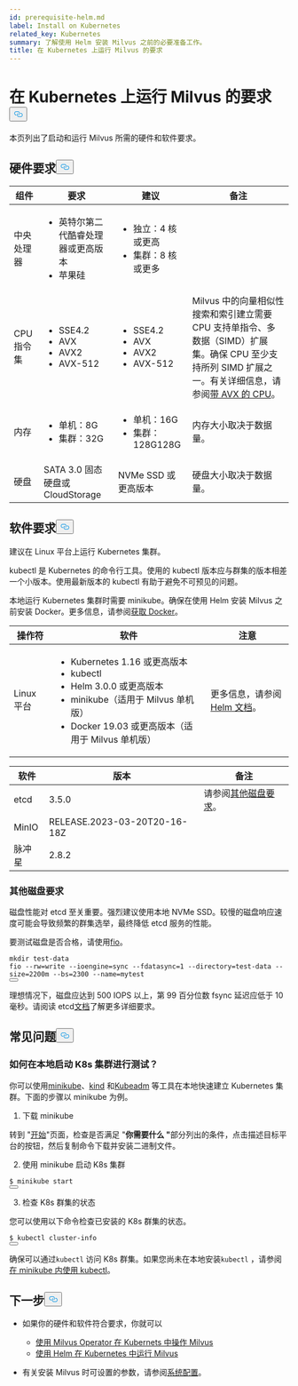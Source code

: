 ```yaml
---
id: prerequisite-helm.md
label: Install on Kubernetes
related_key: Kubernetes
summary: 了解使用 Helm 安装 Milvus 之前的必要准备工作。
title: 在 Kubernetes 上运行 Milvus 的要求
---
```

<h1 id="Requirements-for-running-Milvus-on-Kubernetes" class="common-anchor-header">在 Kubernetes 上运行 Milvus 的要求<button data-href="#Requirements-for-running-Milvus-on-Kubernetes" class="anchor-icon" translate="no">
      <svg translate="no"
        aria-hidden="true"
        focusable="false"
        height="20"
        version="1.1"
        viewBox="0 0 16 16"
        width="16"
      >
        <path
          fill="#0092E4"
          fill-rule="evenodd"
          d="M4 9h1v1H4c-1.5 0-3-1.69-3-3.5S2.55 3 4 3h4c1.45 0 3 1.69 3 3.5 0 1.41-.91 2.72-2 3.25V8.59c.58-.45 1-1.27 1-2.09C10 5.22 8.98 4 8 4H4c-.98 0-2 1.22-2 2.5S3 9 4 9zm9-3h-1v1h1c1 0 2 1.22 2 2.5S13.98 12 13 12H9c-.98 0-2-1.22-2-2.5 0-.83.42-1.64 1-2.09V6.25c-1.09.53-2 1.84-2 3.25C6 11.31 7.55 13 9 13h4c1.45 0 3-1.69 3-3.5S14.5 6 13 6z"
        ></path>
      </svg>
    </button></h1><p>本页列出了启动和运行 Milvus 所需的硬件和软件要求。</p>
<h2 id="Hardware-requirements" class="common-anchor-header">硬件要求<button data-href="#Hardware-requirements" class="anchor-icon" translate="no">
      <svg translate="no"
        aria-hidden="true"
        focusable="false"
        height="20"
        version="1.1"
        viewBox="0 0 16 16"
        width="16"
      >
        <path
          fill="#0092E4"
          fill-rule="evenodd"
          d="M4 9h1v1H4c-1.5 0-3-1.69-3-3.5S2.55 3 4 3h4c1.45 0 3 1.69 3 3.5 0 1.41-.91 2.72-2 3.25V8.59c.58-.45 1-1.27 1-2.09C10 5.22 8.98 4 8 4H4c-.98 0-2 1.22-2 2.5S3 9 4 9zm9-3h-1v1h1c1 0 2 1.22 2 2.5S13.98 12 13 12H9c-.98 0-2-1.22-2-2.5 0-.83.42-1.64 1-2.09V6.25c-1.09.53-2 1.84-2 3.25C6 11.31 7.55 13 9 13h4c1.45 0 3-1.69 3-3.5S14.5 6 13 6z"
        ></path>
      </svg>
    </button></h2><table>
<thead>
<tr><th>组件</th><th>要求</th><th>建议</th><th>备注</th></tr>
</thead>
<tbody>
<tr><td>中央处理器</td><td><ul><li>英特尔第二代酷睿处理器或更高版本</li><li>苹果硅</li></ul></td><td><ul><li>独立：4 核或更高</li><li>集群：8 核或更多</li></ul></td><td></td></tr>
<tr><td>CPU 指令集</td><td><ul><li>SSE4.2</li><li>AVX</li><li>AVX2</li><li>AVX-512</li></ul></td><td><ul><li>SSE4.2</li><li>AVX</li><li>AVX2</li><li>AVX-512</li></ul></td><td>Milvus 中的向量相似性搜索和索引建立需要 CPU 支持单指令、多数据（SIMD）扩展集。确保 CPU 至少支持所列 SIMD 扩展之一。有关详细信息，请参阅<a href="https://en.wikipedia.org/wiki/Advanced_Vector_Extensions#CPUs_with_AVX">带 AVX 的 CPU</a>。</td></tr>
<tr><td>内存</td><td><ul><li>单机：8G</li><li>集群：32G</li></ul></td><td><ul><li>单机：16G</li><li>集群： 128G128G</li></ul></td><td>内存大小取决于数据量。</td></tr>
<tr><td>硬盘</td><td>SATA 3.0 固态硬盘或 CloudStorage</td><td>NVMe SSD 或更高版本</td><td>硬盘大小取决于数据量。</td></tr>
</tbody>
</table>
<h2 id="Software-requirements" class="common-anchor-header">软件要求<button data-href="#Software-requirements" class="anchor-icon" translate="no">
      <svg translate="no"
        aria-hidden="true"
        focusable="false"
        height="20"
        version="1.1"
        viewBox="0 0 16 16"
        width="16"
      >
        <path
          fill="#0092E4"
          fill-rule="evenodd"
          d="M4 9h1v1H4c-1.5 0-3-1.69-3-3.5S2.55 3 4 3h4c1.45 0 3 1.69 3 3.5 0 1.41-.91 2.72-2 3.25V8.59c.58-.45 1-1.27 1-2.09C10 5.22 8.98 4 8 4H4c-.98 0-2 1.22-2 2.5S3 9 4 9zm9-3h-1v1h1c1 0 2 1.22 2 2.5S13.98 12 13 12H9c-.98 0-2-1.22-2-2.5 0-.83.42-1.64 1-2.09V6.25c-1.09.53-2 1.84-2 3.25C6 11.31 7.55 13 9 13h4c1.45 0 3-1.69 3-3.5S14.5 6 13 6z"
        ></path>
      </svg>
    </button></h2><p>建议在 Linux 平台上运行 Kubernetes 集群。</p>
<p>kubectl 是 Kubernetes 的命令行工具。使用的 kubectl 版本应与群集的版本相差一个小版本。使用最新版本的 kubectl 有助于避免不可预见的问题。</p>
<p>本地运行 Kubernetes 集群时需要 minikube。确保在使用 Helm 安装 Milvus 之前安装 Docker。更多信息，请参阅<a href="https://docs.docker.com/get-docker">获取 Docker</a>。</p>
<table>
<thead>
<tr><th>操作符</th><th>软件</th><th>注意</th></tr>
</thead>
<tbody>
<tr><td>Linux 平台</td><td><ul><li>Kubernetes 1.16 或更高版本</li><li>kubectl</li><li>Helm 3.0.0 或更高版本</li><li>minikube（适用于 Milvus 单机版）</li><li>Docker 19.03 或更高版本（适用于 Milvus 单机版）</li></ul></td><td>更多信息，请参阅<a href="https://helm.sh/docs/">Helm 文档</a>。</td></tr>
</tbody>
</table>
<table>
<thead>
<tr><th>软件</th><th>版本</th><th>备注</th></tr>
</thead>
<tbody>
<tr><td>etcd</td><td>3.5.0</td><td>请参阅<a href="#Additional-disk-requirements">其他磁盘要求</a>。</td></tr>
<tr><td>MinIO</td><td>RELEASE.2023-03-20T20-16-18Z</td><td></td></tr>
<tr><td>脉冲星</td><td>2.8.2</td><td></td></tr>
</tbody>
</table>
<h3 id="Additional-disk-requirements" class="common-anchor-header">其他磁盘要求</h3><p>磁盘性能对 etcd 至关重要。强烈建议使用本地 NVMe SSD。较慢的磁盘响应速度可能会导致频繁的群集选举，最终降低 etcd 服务的性能。</p>
<p>要测试磁盘是否合格，请使用<a href="https://github.com/axboe/fio">fio</a>。</p>
<pre><code translate="no" class="language-bash"><span class="hljs-built_in">mkdir</span> test-data
fio --rw=write --ioengine=<span class="hljs-built_in">sync</span> --fdatasync=1 --directory=test-data --size=2200m --bs=2300 --name=mytest
<button class="copy-code-btn"></button></code></pre>
<p>理想情况下，磁盘应达到 500 IOPS 以上，第 99 百分位数 fsync 延迟应低于 10 毫秒。请阅读 etcd<a href="https://etcd.io/docs/v3.5/op-guide/hardware/#disks">文档</a>了解更多详细要求。</p>
<h2 id="FAQs" class="common-anchor-header">常见问题<button data-href="#FAQs" class="anchor-icon" translate="no">
      <svg translate="no"
        aria-hidden="true"
        focusable="false"
        height="20"
        version="1.1"
        viewBox="0 0 16 16"
        width="16"
      >
        <path
          fill="#0092E4"
          fill-rule="evenodd"
          d="M4 9h1v1H4c-1.5 0-3-1.69-3-3.5S2.55 3 4 3h4c1.45 0 3 1.69 3 3.5 0 1.41-.91 2.72-2 3.25V8.59c.58-.45 1-1.27 1-2.09C10 5.22 8.98 4 8 4H4c-.98 0-2 1.22-2 2.5S3 9 4 9zm9-3h-1v1h1c1 0 2 1.22 2 2.5S13.98 12 13 12H9c-.98 0-2-1.22-2-2.5 0-.83.42-1.64 1-2.09V6.25c-1.09.53-2 1.84-2 3.25C6 11.31 7.55 13 9 13h4c1.45 0 3-1.69 3-3.5S14.5 6 13 6z"
        ></path>
      </svg>
    </button></h2><h3 id="How-can-I-start-a-K8s-cluster-locally-for-test-purposes" class="common-anchor-header">如何在本地启动 K8s 集群进行测试？</h3><p>你可以使用<a href="https://minikube.sigs.k8s.io/docs/">minikube</a>、<a href="https://kind.sigs.k8s.io/">kind</a> 和<a href="https://kubernetes.io/docs/reference/setup-tools/kubeadm/">Kubeadm</a> 等工具在本地快速建立 Kubernetes 集群。下面的步骤以 minikube 为例。</p>
<ol>
<li>下载 minikube</li>
</ol>
<p>转到 "<a href="https://minikube.sigs.k8s.io/docs/start/">开始</a>"页面，检查是否满足 "<strong>你需要什么 "</strong>部分列出的条件，点击描述目标平台的按钮，然后复制命令下载并安装二进制文件。</p>
<ol start="2">
<li>使用 minikube 启动 K8s 集群</li>
</ol>
<pre><code translate="no" class="language-shell"><span class="hljs-meta prompt_">$ </span><span class="language-bash">minikube start</span>
<button class="copy-code-btn"></button></code></pre>
<ol start="3">
<li>检查 K8s 群集的状态</li>
</ol>
<p>您可以使用以下命令检查已安装的 K8s 群集的状态。</p>
<pre><code translate="no" class="language-shell"><span class="hljs-meta prompt_">$ </span><span class="language-bash">kubectl cluster-info</span>
<button class="copy-code-btn"></button></code></pre>
<div class="alert note">
<p>确保可以通过<code translate="no">kubectl</code> 访问 K8s 群集。如果您尚未在本地安装<code translate="no">kubectl</code> ，请参阅<a href="https://minikube.sigs.k8s.io/docs/handbook/kubectl/">在 minikube 内使用 kubectl</a>。</p>
</div>
<h2 id="Whats-next" class="common-anchor-header">下一步<button data-href="#Whats-next" class="anchor-icon" translate="no">
      <svg translate="no"
        aria-hidden="true"
        focusable="false"
        height="20"
        version="1.1"
        viewBox="0 0 16 16"
        width="16"
      >
        <path
          fill="#0092E4"
          fill-rule="evenodd"
          d="M4 9h1v1H4c-1.5 0-3-1.69-3-3.5S2.55 3 4 3h4c1.45 0 3 1.69 3 3.5 0 1.41-.91 2.72-2 3.25V8.59c.58-.45 1-1.27 1-2.09C10 5.22 8.98 4 8 4H4c-.98 0-2 1.22-2 2.5S3 9 4 9zm9-3h-1v1h1c1 0 2 1.22 2 2.5S13.98 12 13 12H9c-.98 0-2-1.22-2-2.5 0-.83.42-1.64 1-2.09V6.25c-1.09.53-2 1.84-2 3.25C6 11.31 7.55 13 9 13h4c1.45 0 3-1.69 3-3.5S14.5 6 13 6z"
        ></path>
      </svg>
    </button></h2><ul>
<li><p>如果你的硬件和软件符合要求，你就可以</p>
<ul>
<li><a href="/docs/zh/install_cluster-milvusoperator.md">使用 Milvus Operator 在 Kubernets 中操作 Milvus</a></li>
<li><a href="/docs/zh/install_cluster-helm.md">使用 Helm 在 Kubernetes 中运行 Milvus</a></li>
</ul></li>
<li><p>有关安装 Milvus 时可设置的参数，请参阅<a href="/docs/zh/system_configuration.md">系统配置</a>。</p></li>
</ul>
